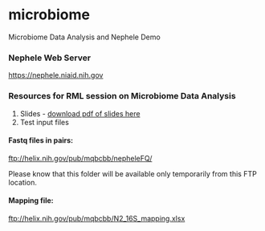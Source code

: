 # microbiome
Microbiome Data Analysis and Nephele Demo

### Nephele Web Server
<https://nephele.niaid.nih.gov>

### Resources for RML session on Microbiome Data Analysis ###
1. Slides - [download pdf of slides here](https://proj-bip-prod-publicread.s3.amazonaws.com/training/Microbiome+and+Nephele/Microbiome_RML.pdf)
2. Test input files
#### Fastq files in pairs: 
<ftp://helix.nih.gov/pub/mqbcbb/nepheleFQ/>

Please know that this folder will be available only temporarily from this FTP location.  
#### Mapping file: 
<ftp://helix.nih.gov/pub/mqbcbb/N2_16S_mapping.xlsx>

